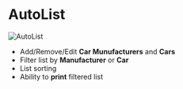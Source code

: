 # AutoList

![AutoList](http://i.imgur.com/cA5p3YT.png)

* Add/Remove/Edit **Car Munufacturers** and **Cars**
* Filter list by **Manufacturer** or **Car**
* List sorting
* Ability to **print** filtered list
